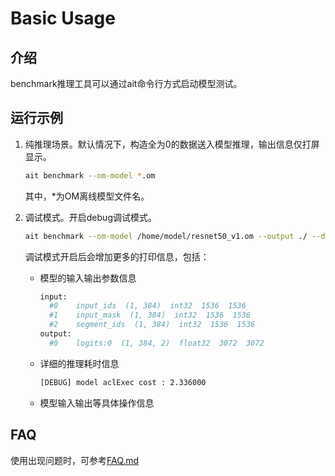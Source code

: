 # Basic Usage


## 介绍
benchmark推理工具可以通过ait命令行方式启动模型测试。


## 运行示例
1. 纯推理场景。默认情况下，构造全为0的数据送入模型推理，输出信息仅打屏显示。

    ```bash
    ait benchmark --om-model *.om
    ```
    其中，*为OM离线模型文件名。

2. 调试模式。开启debug调试模式。

    ```bash
    ait benchmark --om-model /home/model/resnet50_v1.om --output ./ --debug 1
    ```

    调试模式开启后会增加更多的打印信息，包括：
   - 模型的输入输出参数信息

     ```bash
     input:
       #0    input_ids  (1, 384)  int32  1536  1536
       #1    input_mask  (1, 384)  int32  1536  1536
       #2    segment_ids  (1, 384)  int32  1536  1536
     output:
       #0    logits:0  (1, 384, 2)  float32  3072  3072
     ```

   - 详细的推理耗时信息

     ```bash
     [DEBUG] model aclExec cost : 2.336000
     ```
   - 模型输入输出等具体操作信息

## FAQ
使用出现问题时，可参考[FAQ.md](../../../../docs/benchmark/FAQ.md)